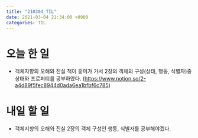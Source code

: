 ```yaml
---
title: "210304_TIL"
date: 2021-03-04 21:34:00 +0900
categories: TIL
---
```


# 오늘 한 일
* 객체지향의 오해와 진실 책이 흥미가 가서 2장의 객체의 구성(상태, 행동, 식별자)중 상태와 프로퍼티를 공부하였다.
(https://www.notion.so/2-a4d89f5fec8944d0ada6ea1bfbf6c785)

# 내일 할 일
* 객체지향의 오해와 진실 2장의 객체 구성인 행동, 식별자를 공부해야겠다.